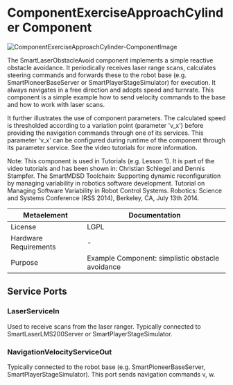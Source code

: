 <!--- This file is generated from the ComponentExerciseApproachCylinder.componentDocumentation model --->
<!--- do not modify this file manually as it will by automatically overwritten by the code generator, modify the model instead and re-generate this file --->

# ComponentExerciseApproachCylinder Component

![ComponentExerciseApproachCylinder-ComponentImage](model/ComponentExerciseApproachCylinderComponentDefinition.jpg)

The SmartLaserObstacleAvoid component implements a simple reactive obstacle avoidance. 
It periodically receives laser range scans, calculates steering commands and forwards these to the robot 
base (e.g. SmartPioneerBaseServer or SmartPlayerStageSimulator) for execution. It always navigates in a 
free direction and adopts speed and turnrate. This component is a simple example how to send velocity 
commands to the base and how to work with laser scans.

It further illustrates the use of component parameters. The calculated speed is thresholded
according to a variation point (parameter 'v_x') before providing the navigation commands through one of its services.
This parameter 'v_x' can be configured during runtime of the component through its parameter service. See the video tutorials
for more information.

Note: This component is used in Tutorials (e.g. Lesson 1). It is part of the video tutorials and has been shown in:
Christian Schlegel and Dennis Stampfer. The SmartMDSD Toolchain: Supporting dynamic reconfiguration by managing 
variability in robotics software development. Tutorial on Managing Software Variability in Robot Control 
Systems. Robotics: Science and Systems Conference (RSS 2014), Berkeley, CA, July 13th 2014.

| Metaelement | Documentation |
|-------------|---------------|
| License | 	LGPL |
| Hardware Requirements | - |
| Purpose | Example Component: simplistic obstacle avoidance |



## Service Ports

### LaserServiceIn

Used to receive scans from the laser ranger. Typically connected to SmartLaserLMS200Server or SmartPlayerStageSimulator.

### NavigationVelocityServiceOut

Typically connected to the robot base (e.g. SmartPioneerBaseServer, SmartPlayerStageSimulator). This port sends navigation commands v, w.


